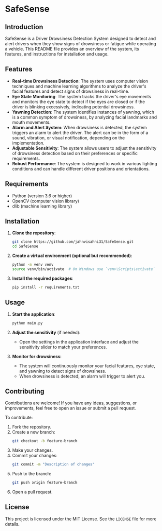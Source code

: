 # SafeSense

## Introduction

SafeSense is a Driver Drowsiness Detection System designed to detect and alert drivers when they show signs of drowsiness or fatigue while operating a vehicle. This README file provides an overview of the system, its features, and instructions for installation and usage.

## Features

- **Real-time Drowsiness Detection**: The system uses computer vision techniques and machine learning algorithms to analyze the driver's facial features and detect signs of drowsiness in real-time.
- **Eye State Monitoring**: The system tracks the driver's eye movements and monitors the eye state to detect if the eyes are closed or if the driver is blinking excessively, indicating potential drowsiness.
- **Yawning Detection**: The system identifies instances of yawning, which is a common symptom of drowsiness, by analyzing facial landmarks and mouth movements.
- **Alarm and Alert System**: When drowsiness is detected, the system triggers an alarm to alert the driver. The alert can be in the form of a sound, vibration, or visual notification, depending on the implementation.
- **Adjustable Sensitivity**: The system allows users to adjust the sensitivity of drowsiness detection based on their preferences or specific requirements.
- **Robust Performance**: The system is designed to work in various lighting conditions and can handle different driver positions and orientations.

## Requirements

- Python (version 3.6 or higher)
- OpenCV (computer vision library)
- dlib (machine learning library)

## Installation

1. **Clone the repository**:
    ```sh
    git clone https://github.com/jahnvisahni31/SafeSense.git
    cd SafeSense
    ```

2. **Create a virtual environment (optional but recommended)**:
    ```sh
    python -m venv venv
    source venv/bin/activate  # On Windows use `venv\Scripts\activate`
    ```

3. **Install the required packages**:
    ```sh
    pip install -r requirements.txt
    ```

## Usage

1. **Start the application**:
    ```sh
    python main.py
    ```

2. **Adjust the sensitivity** (if needed):
   - Open the settings in the application interface and adjust the sensitivity slider to match your preferences.

3. **Monitor for drowsiness**:
   - The system will continuously monitor your facial features, eye state, and yawning to detect signs of drowsiness.
   - When drowsiness is detected, an alarm will trigger to alert you.

## Contributing

Contributions are welcome! If you have any ideas, suggestions, or improvements, feel free to open an issue or submit a pull request.

To contribute:

1. Fork the repository.
2. Create a new branch:
    ```sh
    git checkout -b feature-branch
    ```
3. Make your changes.
4. Commit your changes:
    ```sh
    git commit -m "Description of changes"
    ```
5. Push to the branch:
    ```sh
    git push origin feature-branch
    ```
6. Open a pull request.

## License

This project is licensed under the MIT License. See the `LICENSE` file for more details.
